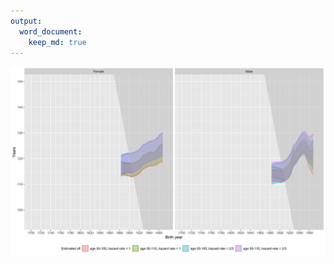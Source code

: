```yaml
---
output:
  word_document:
    keep_md: true
---
```





![](figure9_files/figure-docx/Fig9-1.png)<!-- -->
